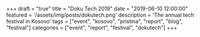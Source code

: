 +++
draft = "true"
title = "Doku Tech 2019"
date = "2019-06-10 12:00:00"
featured = '/assets/img/posts/dokutech.png'
description = 'The annual tech festival in Kosovo'
tags = ["event", "kosovo", "pristina", "report", "blog", "festival"]
categories = ["event", "report", "festival", "dokutech"]
+++

###
